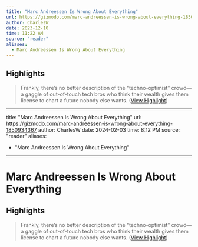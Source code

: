 ```yaml
---
title: "Marc Andreessen Is Wrong About Everything"
url: https://gizmodo.com/marc-andreessen-is-wrong-about-everything-1850934367
author: CharlesW
date: 2023-12-10
time: 11:22 AM
source: "reader"
aliases:
  - Marc Andreessen Is Wrong About Everything
---
```

## Highlights
> Frankly, there’s no better description of the “techno-optimist” crowd—a gaggle of out-of-touch tech bros who think their wealth gives them license to chart a future nobody else wants. ([View Highlight](https://read.readwise.io/read/01he020gwn8q2dc4fnj90cnmh7))

---
title: "Marc Andreessen Is Wrong About Everything"
url: https://gizmodo.com/marc-andreessen-is-wrong-about-everything-1850934367
author: CharlesW
date: 2024-02-03
time: 8:12 PM
source: "reader"
aliases:
  - "Marc Andreessen Is Wrong About Everything"
---
# Marc Andreessen Is Wrong About Everything

## Highlights
> Frankly, there’s no better description of the “techno-optimist” crowd—a gaggle of out-of-touch tech bros who think their wealth gives them license to chart a future nobody else wants. ([View Highlight](https://read.readwise.io/read/01he020gwn8q2dc4fnj90cnmh7))

